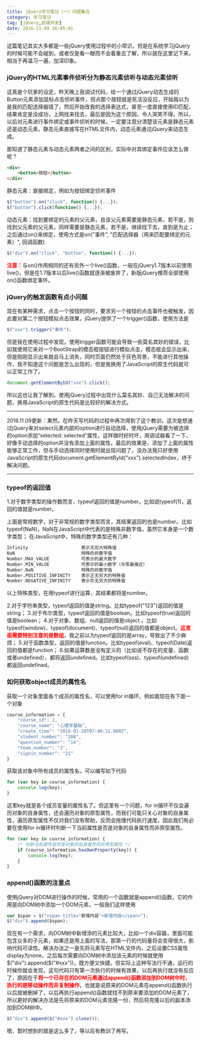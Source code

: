 ```yaml
---
title: jQuery学习笔记（一）问题集合
category: 学习笔记
tag: [jQuery,前端开发]
date: 2016-11-09 16:05:01
---
```


这篇笔记其实大多都是一些jQuery使用过程中的小常识，但是在系统学习jQuery的时候可能不会碰到，或者仅是看一眼而不会着重去了解，所以就在这里记下来，相当于再温习一遍，加深印象。<!--more-->

### jQuery的HTML元素事件侦听分为静态元素侦听与动态元素侦听
这真是个坑爹的设定，昨天晚上我调试代码，给一个通过jQuery动态生成的Button元素添加鼠标点击侦听事件，但点那个按钮就是死活没反应，开始我以为是我的匹配选择器错了，然后开始改我的选择表达式，甚至一度直接使用ID匹配，结果肯定是没成功，上网找来找去，最后是因为这个原因，令人哭笑不得。所以，以后对元素进行事件绑定或事件侦听的时候，一定要注意分清楚该元素是静态元素还是动态元素，静态元素直接写在HTML文件内，动态元素通过jQuery来动态生成。

那知道了静态元素与动态元素两者之间的区别，实际中对其绑定事件应该怎么做呢？
``` html
<div>
    <button>按钮</button>
</div>
```
静态元素：直接绑定，例如为按钮绑定侦听事件
``` JavaScript
$("button").on("click", function() {...});
$("button").click(function() {...});
```
动态元素：找到要绑定的元素的父元素，且该父元素需要是静态元素，若不是，则找到父元素的父元素，同样需要是静态元素，若不是，继续找下去，直到是为止；之后通过on()来绑定，使用方式是on("事件", "匹配选择器（用来匹配要绑定的元素）", 回调函数)
``` JavaScript
$("div").on("click", "button", function() {...});
```
<span style="color: red; font-weight: bold">注意：</span>与on()作用相同的还有另外一个live()函数，一般在jQuery1.7版本以前使用live()，但是在1.7版本以后live()函数就逐渐被废弃了，新版jQuery推荐全部使用on()函数绑定事件。

### jQuery的触发函数有点小问题
现在有某种需求，点击一个按钮的同时，要求另一个按钮的点击事件也被触发，因此要对第二个按钮模拟点击效果，jQuery提供了一个trigger()函数，使用方法是
``` JavaScript
$("xxx").trigger("事件");
```
但是我在使用过程中发现，使用trigger函数可能会导致一些莫名其妙的错误，比如我使用它来对一个BootStrap的模态框按钮进行模拟点击，模态框会显示出来，但是刚刚显示出来就会马上消失，同时页面仍然处于灰色背景，不能进行其他操作，我不知道这个问题是怎么出现的，但是我换用了JavaScript的原生代码就可以正常工作了。
``` JavaScript
document.getElementById("xxx").click();
```
所以这也让我了解到，使用jQuery过程中出现什么莫名其妙、自己无法解决的问题，换用JavaScript的原生代码是比较好的解决方式。
___
2016.11.09更新：果然，在昨天写代码的过程中再次得到了这个教训，这次是想通过jQuery来对select元素内部的option进行自动选择，使用jQuery需要为被选择的option添加“selected: selected”属性，这样做时好时坏，用调试器看了一下，好像手动选择的option并没有添加上面的属性，最后的效果是，添加了上面的属性能够正常工作，但与手动选择同时使用时就出现问题了，没办法我只好使用JavaScript的原生代码document.getElementById("xxx").selectedIndex，终于解决问题。
___
### typeof的返回值
1.对于数字类型的操作数而言，typeof返回的值是number。比如说typeof(1)，返回的值就是number。

上面是常规数字，对于非常规的数字类型而言，其结果返回的也是number。比如typeof(NaN)，NaN在JavaScript中代表的是特殊非数字值，虽然它本身是一个数字类型；
在JavaScript中，特殊的数字类型还有几种：
``` bash
Infinity                    表示无穷大特殊值
NaN                         特殊的非数字值
Number.MAX_VALUE            可表示的最大数字
Number.MIN_VALUE            可表示的最小数字（与零最接近）
Number.NaN                  特殊的非数字值
Number.POSITIVE_INFINITY    表示正无穷大的特殊值
Number.NEGATIVE_INFINITY    表示负无穷大的特殊值
```
以上特殊类型，在用typeof进行运算，其结果都将是number。

2.对于字符串类型，typeof返回的值是string。比如typeof("123")返回的值是string；
3.对于布尔类型，typeof返回的值是boolean。比如typeof(true)返回的值是boolean；
4.对于对象、数组、null返回的值是object 。比如typeof(window)、typeof(document)、typeof(null)返回的值都是object。<span style="color: red; font-weight: bold">这里面需要特别注意的是数组</span>，我之前以为typeof返回的是array，导致出了不少麻烦；
5.对于函数类型，返回的值是function。比如typeof(eval)、typeof(Date)返回的值都是function；
6.如果运算数是没有定义的（比如说不存在的变量、函数或者undefined），都将返回undefined。比如typeof(sss)、typeof(undefined)都返回undefined。

### 如何获取object成员的属性名
获取一个对象里面各个成员的属性名，可以使用for in循环，例如我现在有下面一个对象
``` JavaScript
course_information = {
    "course_id": 2,
    "course_name": "心理学基础",
    "create_time": "2016-01-28T07:40:11.000Z",
    "student_number": "208",
    "question_number": "14",
    "team_number": "2",
    "signin_number": "21"
}
```
获取该对象中所有成员的属性名，可以编写如下代码
``` JavaScript
for (var key in course_information) {
    console.log(key);
}
```
这里key就是各个成员变量的属性名了。但这里有一个问题，for in循环不仅会遍历对象的自身属性，还会遍历对象的原型属性，而我们可能只关心对象的自身属性，遍历原型属性不仅对我们没有帮助，反而会拖慢代码执行速度，因此我们有必要在使用for in循环时判断一下当前属性是否是对象的自身属性而非原型属性。
``` JavaScript
for (var key in course_information) {
    /* 判断当前属性是否是对象的自身属性而非原型属性 */
    if (course_information.hasOwnProperty(key)) {
        console.log(key);
    }
}
```

### append()函数的注意点
使用jQuery对DOM进行操作的时候，常用的一个函数就是append()函数，它的作用是向DOM树中添加一个DOM元素，一般我们这样使用
``` JavaScript
var $span = $("<span title="新增内容">新增内容</span>");
$("div").append($span);
```
现在有一个需求，向DOM树中新增添的元素比较大，比如一个div容器，里面可能包含众多的子元素，如果还是用上面的写法，那第一行的代码量将会变得很大，影响代码可读性。解决办法之一是先将元素写在HTML文件内，之后设置CSS属性display为none，之后每次需要向DOM树中添加该元素的时候就使用$("div").append($("#xxx"))，既方便又快捷。但实际上这种写法行不通，运行的时候你就会发现，这句代码只有第一次执行的时候有效果，以后再执行就没有反应了，原因在于<span style="color: red; font-weight: bold">将一个已存在的DOM元素通过append()函数添加到DOM树中时，执行的是移动操作而非复制操作</span>，也就是说原来的DOM元素在append()函数执行以后就被删掉了，以后再执行append()函数就找不到原来要添加的DOM元素了，所以更好的解决办法是先将原来的DOM元素克隆一份，然后将克隆以后的副本添加到DOM树中。
``` JavaScript
$("div").append($("#xxx").clone());
```

嗯，暂时想到的就是这么多了，等以后有教训了再写。